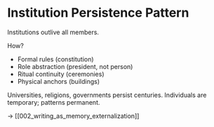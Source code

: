 # Institution Persistence Pattern

Institutions outlive all members.

How?
- Formal rules (constitution)
- Role abstraction (president, not person)
- Ritual continuity (ceremonies)
- Physical anchors (buildings)

Universities, religions, governments persist centuries.
Individuals are temporary; patterns permanent.

→ [[002_writing_as_memory_externalization]]